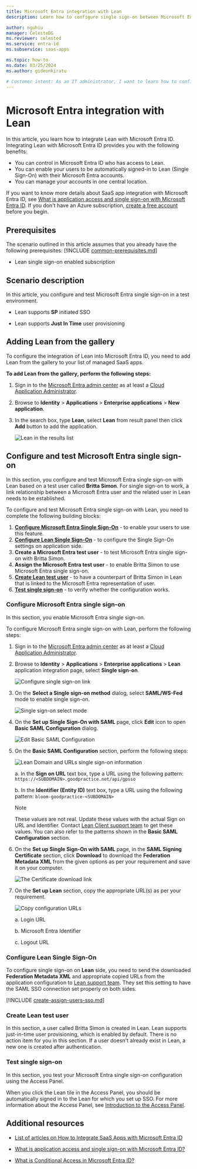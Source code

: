 ```yaml
---
title: Microsoft Entra integration with Lean
description: Learn how to configure single sign-on between Microsoft Entra ID and Lean.

author: nguhiu
manager: CelesteDG
ms.reviewer: celested
ms.service: entra-id
ms.subservice: saas-apps

ms.topic: how-to
ms.date: 03/25/2024
ms.author: gideonkiratu

# Customer intent: As an IT administrator, I want to learn how to configure single sign-on between Microsoft Entra ID and Lean so that I can control who has access to Lean, enable automatic sign-in with Microsoft Entra accounts, and manage my accounts in one central location.
---
```

# Microsoft Entra integration with Lean

In this article,  you learn how to integrate Lean with Microsoft Entra ID.
Integrating Lean with Microsoft Entra ID provides you with the following benefits:

* You can control in Microsoft Entra ID who has access to Lean.
* You can enable your users to be automatically signed-in to Lean (Single Sign-On) with their Microsoft Entra accounts.
* You can manage your accounts in one central location.

If you want to know more details about SaaS app integration with Microsoft Entra ID, see [What is application access and single sign-on with Microsoft Entra ID](~/identity/enterprise-apps/what-is-single-sign-on.md).
If you don't have an Azure subscription, [create a free account](https://azure.microsoft.com/free/) before you begin.

## Prerequisites
The scenario outlined in this article assumes that you already have the following prerequisites:
[!INCLUDE [common-prerequisites.md](~/identity/saas-apps/includes/common-prerequisites.md)]
* Lean single sign-on enabled subscription

## Scenario description

In this article,  you configure and test Microsoft Entra single sign-on in a test environment.

* Lean supports **SP** initiated SSO

* Lean supports **Just In Time** user provisioning

## Adding Lean from the gallery

To configure the integration of Lean into Microsoft Entra ID, you need to add Lean from the gallery to your list of managed SaaS apps.

**To add Lean from the gallery, perform the following steps:**

1. Sign in to the [Microsoft Entra admin center](https://entra.microsoft.com) as at least a [Cloud Application Administrator](~/identity/role-based-access-control/permissions-reference.md#cloud-application-administrator).
1. Browse to **Identity** > **Applications** > **Enterprise applications** > **New application**.
1. In the search box, type **Lean**, select **Lean** from result panel then click **Add** button to add the application.

	 ![Lean in the results list](common/search-new-app.png)

<a name='configure-and-test-azure-ad-single-sign-on'></a>

## Configure and test Microsoft Entra single sign-on

In this section, you configure and test Microsoft Entra single sign-on with Lean based on a test user called **Britta Simon**.
For single sign-on to work, a link relationship between a Microsoft Entra user and the related user in Lean needs to be established.

To configure and test Microsoft Entra single sign-on with Lean, you need to complete the following building blocks:

1. **[Configure Microsoft Entra Single Sign-On](#configure-azure-ad-single-sign-on)** - to enable your users to use this feature.
2. **[Configure Lean Single Sign-On](#configure-lean-single-sign-on)** - to configure the Single Sign-On settings on application side.
3. **Create a Microsoft Entra test user** - to test Microsoft Entra single sign-on with Britta Simon.
4. **Assign the Microsoft Entra test user** - to enable Britta Simon to use Microsoft Entra single sign-on.
5. **[Create Lean test user](#create-lean-test-user)** - to have a counterpart of Britta Simon in Lean that is linked to the Microsoft Entra representation of user.
6. **[Test single sign-on](#test-single-sign-on)** - to verify whether the configuration works.

<a name='configure-azure-ad-single-sign-on'></a>

### Configure Microsoft Entra single sign-on

In this section, you enable Microsoft Entra single sign-on.

To configure Microsoft Entra single sign-on with Lean, perform the following steps:

1. Sign in to the [Microsoft Entra admin center](https://entra.microsoft.com) as at least a [Cloud Application Administrator](~/identity/role-based-access-control/permissions-reference.md#cloud-application-administrator).
1. Browse to **Identity** > **Applications** > **Enterprise applications** > **Lean** application integration page, select **Single sign-on**.

    ![Configure single sign-on link](common/select-sso.png)

1. On the **Select a Single sign-on method** dialog, select **SAML/WS-Fed** mode to enable single sign-on.

    ![Single sign-on select mode](common/select-saml-option.png)

1. On the **Set up Single Sign-On with SAML** page, click **Edit** icon to open **Basic SAML Configuration** dialog.

	![Edit Basic SAML Configuration](common/edit-urls.png)

1. On the **Basic SAML Configuration** section, perform the following steps:

    ![Lean Domain and URLs single sign-on information](common/sp-identifier.png)

	a. In the **Sign on URL** text box, type a URL using the following pattern:
    `https://<SUBDOMAIN>.goodpractice.net/api/gpsso`

    b. In the **Identifier (Entity ID)** text box, type a URL using the following pattern:
    `bloom-goodpractice-<SUBDOMAIN>`

	> [!NOTE]
	> These values are not real. Update these values with the actual Sign on URL and Identifier. Contact [Lean Client support team](mailto:support@goodpractice.com) to get these values. You can also refer to the patterns shown in the **Basic SAML Configuration** section.

1. On the **Set up Single Sign-On with SAML** page, in the **SAML Signing Certificate** section, click **Download** to download the **Federation Metadata XML** from the given options as per your requirement and save it on your computer.

	![The Certificate download link](common/metadataxml.png)

6. On the **Set up Lean** section, copy the appropriate URL(s) as per your requirement.

	![Copy configuration URLs](common/copy-configuration-urls.png)

	a. Login URL

	b. Microsoft Entra Identifier

	c. Logout URL

### Configure Lean Single Sign-On

To configure single sign-on on **Lean** side, you need to send the downloaded **Federation Metadata XML** and appropriate copied URLs from the application configuration to [Lean support team](mailto:support@goodpractice.com). They set this setting to have the SAML SSO connection set properly on both sides.

<a name='create-an-azure-ad-test-user'></a>

[!INCLUDE [create-assign-users-sso.md](~/identity/saas-apps/includes/create-assign-users-sso.md)]

### Create Lean test user

In this section, a user called Britta Simon is created in Lean. Lean supports just-in-time user provisioning, which is enabled by default. There is no action item for you in this section. If a user doesn't already exist in Lean, a new one is created after authentication.

### Test single sign-on 

In this section, you test your Microsoft Entra single sign-on configuration using the Access Panel.

When you click the Lean tile in the Access Panel, you should be automatically signed in to the Lean for which you set up SSO. For more information about the Access Panel, see [Introduction to the Access Panel](https://support.microsoft.com/account-billing/sign-in-and-start-apps-from-the-my-apps-portal-2f3b1bae-0e5a-4a86-a33e-876fbd2a4510).

## Additional resources

- [List of articles on How to Integrate SaaS Apps with Microsoft Entra ID](./tutorial-list.md)

- [What is application access and single sign-on with Microsoft Entra ID?](~/identity/enterprise-apps/what-is-single-sign-on.md)

- [What is Conditional Access in Microsoft Entra ID?](~/identity/conditional-access/overview.md)
